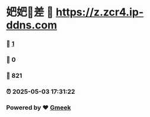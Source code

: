 # 妑妑🔭差 :link: https://z.zcr4.ip-ddns.com 
### :page_facing_up: [1](https://z.zcr4.ip-ddns.com/tag.html) 
### :speech_balloon: 0 
### :hibiscus: 821 
### :alarm_clock: 2025-05-03 17:31:22 
### Powered by :heart: [Gmeek](https://github.com/Meekdai/Gmeek)
